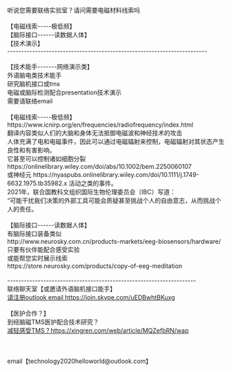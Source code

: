 <br>
<br>
<br>
听说您需要联络实验室？请问需要电磁材料线索吗<br>
<br>
【电磁线索-----极低频】<br>
【脑际接口------读数据人体】<br>
【技术演示】<br>
------------------------------------------------------------------------<br>
<br>
【技术能手-------网络演示类】<br>
外语脑电类技术能手<br>
研究脑机接口或tms<br>
电磁或脑际检测配合presentation技术演示<br>
需要请联络email<br>
<br>
【电磁线索-----极低频】<br>
https://www.icnirp.org/en/frequencies/radiofrequency/index.html<br>
翻译内容类似人们的大脑和身体无法抵御电磁波和神经技术的攻击<br>
人体充满了电和电磁事件，因此可以通过电磁辐射来控制，电磁辐射对其状态产生良性和有害影响。<br>
它甚至可以控制诸如细胞分裂 https://onlinelibrary.wiley.com/doi/abs/10.1002/bem.2250060107 <br>
或神经元 https://nyaspubs.onlinelibrary.wiley.com/doi/10.1111/j.1749-6632.1975.tb35982.x 
活动之类的事件。<br>
2021年，联合国教科文组织国际生物伦理委员会（IBC）写道：<br>
“可能干扰我们决策的外部工具可能会质疑甚至挑战个人的自由意志，从而挑战个人的责任。<br>
<br>
【脑际接口------读数据人体】<br>
有脑际接口装备类似<br>
http://www.neurosky.com.cn/products-markets/eeg-biosensors/hardware/<br>
只要有伙伴能配合感受实验<br>
或能帮您实时展示线索<br>
https://store.neurosky.com/products/copy-of-eeg-meditation<br>
<br>
--------------------------------------------------------------------<br>
联络聊天室【或邀请外语脑机接口能手】<br>
<a href="https://join.skype.com/uEDBwhtBKuxg">请注册outlook email https://join.skype.com/uEDBwhtBKuxg</a><br>
<br>
【医护合作？】<br>
到经脑磁TMS医护配合技术研究？<br>
<a href="https://xingren.com/web/article/MQZefbRN/wap">减轻感受TMS？https://xingren.com/web/article/MQZefbRN/wap</a><br>
<br>
<br>
<br>
email【technology2020helloworld@outlook.com】<br>
<br>
<br>
<br>
<br>








